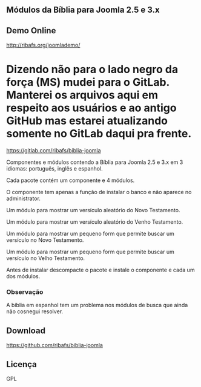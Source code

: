 ## Módulos da Bíblia para Joomla 2.5 e 3.x

## Demo Online
http://ribafs.org/joomlademo/

# Dizendo não para o lado negro da força (MS) mudei para o GitLab. Manterei os arquivos aqui em respeito aos usuários e ao antigo GitHub mas estarei atualizando somente no GitLab daqui pra frente.
https://gitlab.com/ribafs/biblia-joomla


Componentes e módulos contendo a Bíblia para Joomla 2.5 e 3.x em 3 idiomas: português, inglês e espanhol.

Cada pacote contém um componente e 4 módulos.

O componente tem apenas a função de instalar o banco e não aparece no administrator.

Um módulo para mostrar um versículo aleatório do Novo Testamento.

Um módulo para mostrar um versículo aleatório do Venho Testamento.

Um módulo para mostrar um pequeno form que permite buscar um versículo no Novo Testamento.

Um módulo para mostrar um pequeno form que permite buscar um versículo no Velho Testamento.

Antes de instalar descompacte o pacote e instale o componente e cada um dos módulos.

### Observação
A bíblia em espanhol tem um problema nos módulos de busca que ainda não cosnegui resolver.

## Download
https://github.com/ribafs/biblia-joomla

## Licença
GPL
